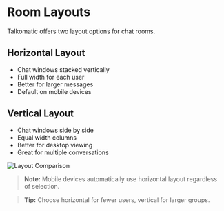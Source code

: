 # Room Layouts

Talkomatic offers two layout options for chat rooms.

## Horizontal Layout
- Chat windows stacked vertically
- Full width for each user
- Better for larger messages
- Default on mobile devices

## Vertical Layout
- Chat windows side by side
- Equal width columns
- Better for desktop viewing
- Great for multiple conversations

<img src="/api/placeholder/600/300" alt="Layout Comparison" />

> **Note:** Mobile devices automatically use horizontal layout regardless of selection.

> **Tip:** Choose horizontal for fewer users, vertical for larger groups.